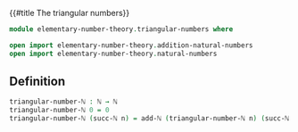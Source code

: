 {{#title  The triangular numbers}}

```agda
module elementary-number-theory.triangular-numbers where

open import elementary-number-theory.addition-natural-numbers
open import elementary-number-theory.natural-numbers
```

## Definition

```agda
triangular-number-ℕ : ℕ → ℕ
triangular-number-ℕ 0 = 0
triangular-number-ℕ (succ-ℕ n) = add-ℕ (triangular-number-ℕ n) (succ-ℕ n)
```
